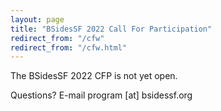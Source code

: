 ```yaml
---
layout: page
title: "BSidesSF 2022 Call For Participation"
redirect_from: "/cfw"
redirect_from: "/cfw.html"
---
```


The BSidesSF 2022 CFP is not yet open.

Questions? E-mail program [at] bsidessf.org
